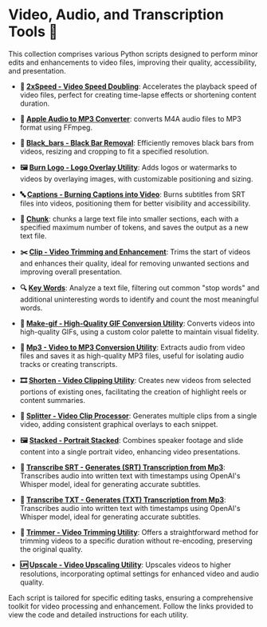 # Video, Audio, and Transcription Tools 🎥

This collection comprises various Python scripts designed to perform minor edits and enhancements to video files, improving their quality, accessibility, and presentation.

- **🚀 [2xSpeed - Video Speed Doubling](services/2xSpeed/2xSpeed_README.md)**: Accelerates the playback speed of video files, perfect for creating time-lapse effects or shortening content duration.
- **🎵 [Apple Audio to MP3 Converter](services/apple-to-mp3/convert_m4a_to_mp3_README.md)**: converts M4A audio files to MP3 format using FFmpeg.
- **🔲 [Black_bars - Black Bar Removal](services/black_bars/black_bars_README.md)**: Efficiently removes black bars from videos, resizing and cropping to fit a specified resolution.
- **🖼️ [Burn Logo - Logo Overlay Utility](services/burn_logo/burn_logo_README.md)**: Adds logos or watermarks to videos by overlaying images, with customizable positioning and sizing.
- **🔤 [Captions - Burning Captions into Video](services/captions/captions_README.md)**: Burns subtitles from SRT files into videos, positioning them for better visibility and accessibility.
- **📄 [Chunk](services/chunk/chunk_README.md)**: chunks a large text file into smaller sections, each with a specified maximum number of tokens, and saves the output as a new text file.
- **✂️ [Clip - Video Trimming and Enhancement](services/clip/clip_README.md)**: Trims the start of videos and enhances their quality, ideal for removing unwanted sections and improving overall presentation.
- **🔍 [Key Words](services/key_words/key_words_README.md)**: Analyze a text file, filtering out common "stop words" and additional uninteresting words to identify and count the most meaningful words.

- **🎨 [Make-gif - High-Quality GIF Conversion Utility](services/make_gif/make_gif.py)**: Converts videos into high-quality GIFs, using a custom color palette to maintain visual fidelity.
- **🎵 [Mp3 - Video to MP3 Conversion Utility](services/mp3/mp3_README.md)**: Extracts audio from video files and saves it as high-quality MP3 files, useful for isolating audio tracks or creating transcripts.
- **🎞 [Shorten - Video Clipping Utility](services/shorten/shorten_README.md)**: Creates new videos from selected portions of existing ones, facilitating the creation of highlight reels or content summaries.
- **📌 [Splitter - Video Clip Processor](services/splitter/splitter_README.md)**: Generates multiple clips from a single video, adding consistent graphical overlays to each snippet.
- **🖼 [Stacked - Portrait Stacked](services/stacked/stacked_README.md)**: Combines speaker footage and slide content into a single portrait video, enhancing video presentations.
- **📝 [Transcribe SRT - Generates (SRT) Transcription from Mp3](services/transcribe/transcribeSRT_README.md)**: Transcribes audio into written text with timestamps using OpenAI's Whisper model, ideal for generating accurate subtitles.
- **📝 [Transcribe TXT - Generates (TXT) Transcription from Mp3](services/transcribe/transcribeTXT_README.md)**: Transcribes audio into written text with timestamps using OpenAI's Whisper model, ideal for generating accurate subtitles.
- **🔪 [Trimmer - Video Trimming Utility](services/trimmer/trimmer_README.md)**: Offers a straightforward method for trimming videos to a specific duration without re-encoding, preserving the original quality.
- **🆙 [Upscale - Video Upscaling Utility](services/upscale/upscale_README.md)**: Upscales videos to higher resolutions, incorporating optimal settings for enhanced video and audio quality.








Each script is tailored for specific editing tasks, ensuring a comprehensive toolkit for video processing and enhancement. Follow the links provided to view the code and detailed instructions for each utility.